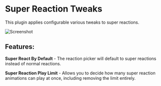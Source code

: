# Super Reaction Tweaks

This plugin applies configurable various tweaks to super reactions.

![Screenshot](https://user-images.githubusercontent.com/22851444/281598795-58f07116-9f95-4f64-940b-23a5499f2302.png)

## Features:

**Super React By Default** -  The reaction picker will default to super reactions instead of normal reactions.

**Super Reaction Play Limit** - Allows you to decide how many super reaction animations can play at once, including removing the limit entirely.